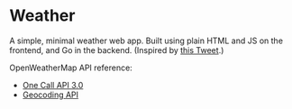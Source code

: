 # Weather

A simple, minimal weather web app. Built using plain HTML and JS on the frontend, and Go in the backend. (Inspired by [this Tweet](https://x.com/Dhanush_Nehru/status/1866174872667222369).)

OpenWeatherMap API reference:

- [One Call API 3.0](https://openweathermap.org/api/one-call-3)
- [Geocoding API](https://openweathermap.org/api/geocoding-api)
